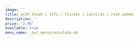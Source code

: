 ```yaml
---
image: ''
title: with Steak / Tofu / Chicken / Carnitas / Fish added
description: ''
price: "2.95"
available: true
menu_name: _our_menus/ensalada.md
---
```

